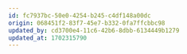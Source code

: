 ```yaml
---
id: fc7937bc-50e0-4254-b245-c4df148a00dc
origin: 068451f2-83f7-45e7-b332-0fa7ffcbbc98
updated_by: cd3700e4-11c6-42b6-8dbb-6134449b1279
updated_at: 1702315790
---
```

